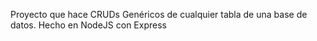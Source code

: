 Proyecto que hace CRUDs Genéricos de cualquier tabla de una base de datos.
Hecho en NodeJS con Express
